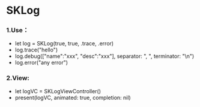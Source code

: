 # SKLog

### 1.Use：
* let log = SKLog(true, true, .trace, .error)
* log.trace("hello")
* log.debug(["name":"xxx", "desc":"xxx"], separator: ", ", terminator: "\n")
* log.error("any error")

### 2.View:
* let logVC = SKLogViewController()
* present(logVC, animated: true, completion: nil)
